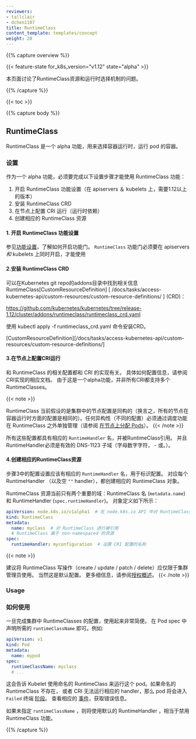 ```yaml
---
reviewers:
- tallclair
- dchen1107
title: RuntimeClass
content_template: templates/concept
weight: 20
---
```


{{% capture overview %}}

{{< feature-state for_k8s_version="v1.12" state="alpha" >}}

<!-- 
This page describes the RuntimeClass resource and runtime selection mechanism.
-->
本页面讨论了RuntimeClass资源和运行时选择机制的问题。

{{% /capture %}}

{{< toc >}}

{{% capture body %}}

## RuntimeClass

<!-- 
RuntimeClass is an alpha feature for selecting the container runtime configuration to use to run a
pod's containers.
-->
RuntimeClass 是一个 alpha 功能，用来选择容器运行时，运行 pod 的容器。

<!-- 
### Set Up
-->
### 设置

<!-- 
As an early alpha feature, there are some additional setup steps that must be taken in order to use
the RuntimeClass feature:
-->
作为一个 alpha 功能，必须要完成以下设置步骤才能使用 RuntimeClass 功能：

<!--
1. Enable the RuntimeClass feature gate (on apiservers & kubelets, requires version 1.12+)
2. Install the RuntimeClass CRD
3. Configure the CRI implementation on nodes (runtime dependent)
4. Create the corresponding RuntimeClass resources
-->
1. 开启 RuntimeClass 功能设置（在 apiservers ＆ kubelets 上，需要1.12以上的版本）
2. 安装 RuntimeClass CRD
3. 在节点上配置 CRI 运行（运行时依赖）
4. 创建相应的 RuntimeClass 资源

<!--
#### 1. Enable the RuntimeClass feature gate
-->
#### 1. 开启 RuntimeClass 功能设置

<!--
See [Feature Gates](/docs/reference/command-line-tools-reference/feature-gates/) for an explanation
of enabling feature gates. The RuntimeClass feature gate must be enabled on apiservers _and_ kubelets.
-->
参见[功能设置](/docs/reference/command-line-tools-reference/feature-gates/)，了解如何开启功能门。
`RuntimeClass` 功能门必须要在 apiservers _和_ kubelets 上同时开启，才能使用

<!--
#### 2. Install the RuntimeClass CRD
-->
#### 2.安装 RuntimeClass CRD

<!--
The RuntimeClass [CustomResourceDefinition][/docs/tasks/access-kubernetes-api/custom-resources/custom-resource-definitions/] (CRD) can be found in the addons directory of the
Kubernetes git repo:
-->
可以在Kubernetes git repo的addons目录中找到相关信息
RuntimeClass[CustomResourceDefinition] [ /docs/tasks/access-kubernetes-api/custom-resources/custom-resource-definitions/ ] (CRD)：

https://github.com/kubernetes/kubernetes/tree/release-1.12/cluster/addons/runtimeclass/runtimeclass_crd.yaml

<!--
Install the CRD with `kubectl apply -f runtimeclass_crd.yaml`.
-->
使用 kubectl apply -f runtimeclass_crd.yaml 命令安装CRD。

[CustomResourceDefinition][/docs/tasks/access-kubernetes-api/custom-resources/custom-resource-definitions/]

<!--
#### 3. Configure the CRI implementation on nodes
-->
#### 3.在节点上配置CRI运行

<!--
The configurations to select between with RuntimeClass are CRI implementation dependent. See the
corresponding documentation for your CRI implementation for how to configure. As this is an alpha
feature, not all CRIs support multiple RuntimeClasses yet.
-->
和 RuntimeClass 的相关配置都和 CRI 的实现有关。 具体如何配置信息，请参阅CRI实现的相应文档。 由于这是一个alpha功能，并非所有CRI都支持多个RuntimeClasses。

{{< note >}}
<!--
RuntimeClass currently assumes a homogeneous node configuration across the cluster
(which means that all nodes are configured the same way with respect to container runtimes). Any heterogeneity (varying configurations) must be
managed independently of RuntimeClass through scheduling features
(see [Assigning Pods to Nodes](/docs/concepts/configuration/assign-pod-node/)).
-->
RuntimeClass 当前假设的是集群中的节点配置是同构的（换言之，所有的节点在容器运行时方面的配置是相同的）。任何异构性（不同的配置）必须通过调度功能在 RuntimeClass 之外单独管理（请参阅 [在节点上分配 Pods](/docs/concepts/configuration/assign-pod-node/)）。
{{< /note >}}

<!--
The configurations have a corresponding `RuntimeHandler` name, referenced by the RuntimeClass. The
RuntimeHandler must be a valid DNS-1123 subdomain (alpha-numeric characters, `-`, or `.`).
-->
所有这些配置都具有相应的 `RuntimeHandler` 名，并被RuntimeClass引用。 并且RuntimeHandler必须是有效的 DNS-1123 子域（字母数字字符， - 或。）。

<!--
#### 4. Create the corresponding RuntimeClass resources
-->
#### 4.创建相应的RuntimeClass资源

<!--
The configurations setup in step 3 should each have an associated `RuntimeHandler` name, which
identifies the configuration. For each RuntimeHandler (and optionally the empty `""` handler),
create a corresponding RuntimeClass object
.-->
步骤3中的配置设置应该有相应的 `RuntimeHandler` 名，用于标识配置。 对应每个 RuntimeHandler （以及空 `""` handler），都创建相应的 RuntimeClass 对象。

<!--The RuntimeClass resource currently only has 2 significant fields: the RuntimeClass name
(`metadata.name`) and the RuntimeHandler (`spec.runtimeHandler`). The object definition looks like this:
-->
RuntimeClass 资源当前只有两个重要的域：RuntimeClass 名 (`metadata.name`)  和 RuntimeHandler (`spec.runtimeHandler`)。
对象定义如下所示：


```yaml
apiVersion: node.k8s.io/v1alpha1  # 在 node.k8s.io API 中对 RuntimeClass 进行定义
kind: RuntimeClass
metadata:
  name: myclass  # 对 RuntimeClass 进行被引用
  # RuntimeClass 属于 non-namespaced 的资源
spec:
  runtimeHandler: myconfiguration  # 设置 CRI 配置的名称
```


{{< note >}}
<!--
It is recommended that RuntimeClass write operations (create/update/patch/delete) be
restricted to the cluster administrator. This is typically the default. See [Authorization
Overview](https://kubernetes.io/docs/reference/access-authn-authz/authorization/) for more details.
-->
建议将 RuntimeClass 写操作（create / update / patch / delete）应仅限于集群管理员使用。 当然这是默认配置。 更多细信息，请参阅[授权概述](https://kubernetes.io/docs/reference/access-authn-authz/authorization/)。
{{< /note >}}

### Usage
### 如何使用

<!--
Once RuntimeClasses are configured for the cluster, using them is very simple. Specify a
`runtimeClassName` in the Pod spec. For example:
-->
一旦完成集群中 RuntimeClasses 的配置，使用起来非常简便。
在 Pod spec 中声明所需的 `runtimeClassName` 即可。例如:

```yaml
apiVersion: v1
kind: Pod
metadata:
  name: mypod
spec:
  runtimeClassName: myclass
  # ...
```

<!--This will instruct the Kubelet to use the named RuntimeClass to run this pod. If the named
RuntimeClass does not exist, or the CRI cannot run the corresponding handler, the pod will enter the
`Failed` terminal [phase](/docs/concepts/workloads/pods/pod-lifecycle/#pod-phase). Look for a
corresponding [event](/docs/tasks/debug-application-cluster/debug-application-introspection/) for an
error message.-->
这会告诉 Kubelet 使用命名的 RuntimeClass 来运行这个 pod。如果命名的 RuntimeClass 不存在，
或者 CRI 无法运行相应的 handler，那么 pod 将会进入 `Failed` 终端 [阶段]( /docs/concepts/workloads/pods/pod-lifecycle/#pod-phase)。
查看相应的 [事件](/docs/tasks/debug-application-cluster/debug-application-introspection/ )，获取错误信息。

<!--
If no `runtimeClassName` is specified, the default RuntimeHandler will be used, which is equivalent
to the behavior when the RuntimeClass feature is disabled.
-->
如果未指定 `runtimeClassName` ，则将使用默认的 RuntimeHandler ，相当于禁用 RuntimeClass 功能。

{{% /capture %}}

